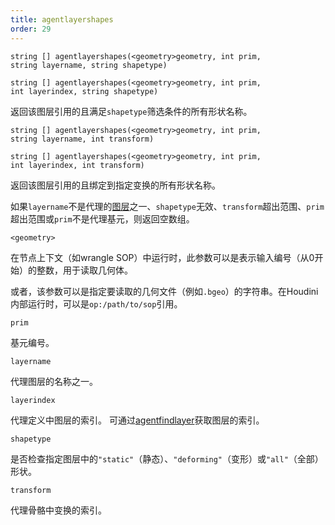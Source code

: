 ```yaml
---
title: agentlayershapes
order: 29
---
```


`string [] agentlayershapes(<geometry>geometry, int prim, string layername, string shapetype)`

`string [] agentlayershapes(<geometry>geometry, int prim, int layerindex, string shapetype)`

返回该图层引用的且满足`shapetype`筛选条件的所有形状名称。

`string [] agentlayershapes(<geometry>geometry, int prim, string layername, int transform)`

`string [] agentlayershapes(<geometry>geometry, int prim, int layerindex, int transform)`

返回该图层引用的且绑定到指定变换的所有形状名称。

如果`layername`不是代理的[图层](./agentlayers "返回代理基元已加载的所有图层")之一、`shapetype`无效、`transform`超出范围、`prim`超出范围或`prim`不是代理基元，则返回空数组。

`<geometry>`

在节点上下文（如wrangle SOP）中运行时，此参数可以是表示输入编号（从0开始）的整数，用于读取几何体。

或者，该参数可以是指定要读取的几何文件（例如`.bgeo`）的字符串。在Houdini内部运行时，可以是`op:/path/to/sop`引用。

`prim`

基元编号。

`layername`

代理图层的名称之一。

`layerindex`

代理定义中图层的索引。
可通过[agentfindlayer](./agentfindlayer "查找代理定义中图层的索引")获取图层的索引。

`shapetype`

是否检查指定图层中的`"static"`（静态）、`"deforming"`（变形）或`"all"`（全部）形状。

`transform`

代理骨骼中变换的索引。
